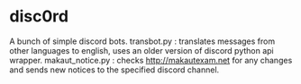 # disc0rd
A bunch of simple discord bots.
transbot.py : translates messages from other languages to english, uses an older version of discord python api wrapper.
makaut_notice.py : checks http://makautexam.net for any changes and sends new notices to the specified discord channel.
